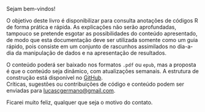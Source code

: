 Sejam bem-vindos!  

O objetivo deste livro é disponibilizar para consulta anotações de códigos R de forma prática e rápida. As explicações não serão  aprofundadas, tampouco se pretende esgotar as possibilidades do conteúdo apresentado, de modo que esta documentação deve ser utilizada somente como um guia rápido, pois consiste em um conjunto de rascunhos assimilados no dia-a-dia da manipulação de dados e na apresentação de resultados.  

O conteúdo poderá ser baixado nos formatos `.pdf` ou `epub`, mas a proposta é que o conteúdo seja dinâmico, com atualizações semanais. 
A estrutura de construção está disponível no [GitHub](https://github.com/lucascgmermano/guia_de_bolso.git).  
Críticas, sugestões ou contribuições de código e conteúdo podem ser enviadas para [lucascgermano@gmail.com](lucascgermano@gmail.com). 

Ficarei muito feliz, qualquer que seja o motivo do contato. 